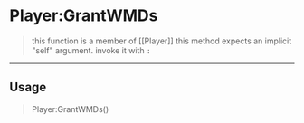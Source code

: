 # Player:GrantWMDs
> this function is a member of [[Player]]
> this method expects an implicit "self" argument. invoke it with `:`
-----
## Usage
> Player:GrantWMDs()
